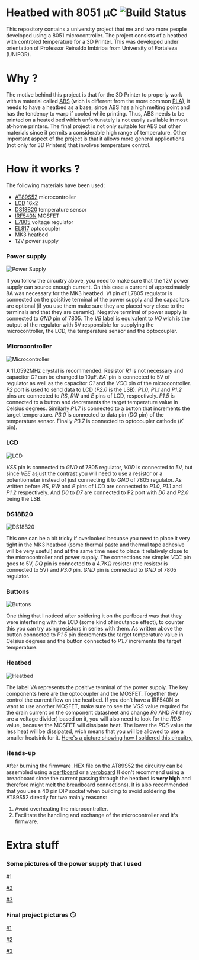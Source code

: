 # Heatbed with 8051 µC ![Build Status](https://camo.githubusercontent.com/cfcaf3a99103d61f387761e5fc445d9ba0203b01/68747470733a2f2f7472617669732d63692e6f72672f6477796c2f657374612e7376673f6272616e63683d6d6173746572)
This repository contains a university project that me and two more people developed using a 8051 microcontroller. The project consists of a heatbed with controled temperature for a 3D Printer. This was developed under orientation of Professor Reinaldo Imbiriba from University of Fortaleza (UNIFOR).
# Why ?
The motive behind this project is that for the 3D Printer to properly work with a material called [ABS](https://en.wikipedia.org/wiki/Acrylonitrile_butadiene_styrene) (wich is different from the more common [PLA](https://en.wikipedia.org/wiki/Polylactic_acid)), it needs to have a heatbed as a base, since ABS has a high melting point and has the tendency to warp if cooled while printing. Thus, ABS needs to be printed on a heated bed which unfortunately is not easily available in most at-home printers. 
The final project is not only suitable for ABS but other materials since it permits a considerable high range of temperature. Other important aspect of the project is that it allows more general applications (not only for 3D Printers) that involves temperature control.
# How it works ?
The following materials have been used:
* [AT89S52](https://github.com/dojiDoMal/Heatbed_8051/blob/master/Datasheets/AT89S52.pdf) microcontroller
* [LCD](https://github.com/dojiDoMal/Heatbed_8051/blob/master/Datasheets/LCD16X2.pdf) 16x2
* [DS18B20](https://github.com/dojiDoMal/Heatbed_8051/blob/master/Datasheets/DS18B20.pdf) temperature sensor
* [IRF540N](https://github.com/dojiDoMal/Heatbed_8051/blob/master/Datasheets/IRF540N.pdf) MOSFET
* [L7805](https://github.com/dojiDoMal/Heatbed_8051/blob/master/Datasheets/L7805.pdf) voltage regulator
* [EL817](https://github.com/dojiDoMal/Heatbed_8051/blob/master/Datasheets/EL817.pdf) optocoupler
* MK3 heatbed
* 12V power supply

### Power supply
![Power Supply](https://github.com/dojiDoMal/Heatbed_8051/blob/master/Images/power_supply.png?raw=true)

If you follow the circuitry above, you need to make sure that the 12V power supply can source enough current. On this case a current of approximately 8A was necessary for the MK3 heatbed. *VI* pin of L7805 regulator is connected on the poisitive terminal of the power supply and the capacitors are optional (if you use them make sure they are placed very close to the terminals and that they are ceramic). Negative terminal of power supply is connected to *GND* pin of 7805. The *VB* label is equivalent to *VO* wich is the output of the regulator with 5V responsible for supplying the microcontroller, the LCD, the temperature sensor and the optocoupler.

### Microcontroller
![Microcontroller](https://github.com/dojiDoMal/Heatbed_8051/blob/master/Images/89s52.png?raw=true)

A 11.0592MHz crystal is recommended. Resistor *R1* is not necessary and capacitor *C1* can be changed to 10µF. *EA'* pin is connected to 5V of regulator as well as the capacitor *C1* and the *VCC* pin of the microcontroller. *P2* port is used to send data to LCD (*P2.0* is the LSB). *P1.0*, *P1.1* and *P1.2* pins are connected to *RS*, *RW* and *E* pins of LCD, respectively. *P1.5* is connected to a button and decrements the target temperature value in Celsius degrees. Similarly *P1.7* is connected to a button that increments the target temperature. *P3.0* is connected to data pin (*DQ* pin) of the temperature sensor. Finally *P3.7* is connected to optocoupler cathode (*K* pin). 

### LCD
![LCD](https://github.com/dojiDoMal/Heatbed_8051/blob/master/Images/lcd.png?raw=true)

*VSS* pin is connected to *GND* of 7805 regulator, *VDD* is connected to 5V, but since *VEE* asjust the contrast you will need to use a resistor or a potentiometer instead of just connecting it to *GND* of 7805 regulator. As written before *RS*, *RW* and *E* pins of LCD are connected to *P1.0*, *P1.1* and *P1.2* respectively. And *D0* to *D7* are connected to P2 port with *D0* and *P2.0* being the LSB.

### DS18B20

![DS18B20](https://github.com/dojiDoMal/Heatbed_8051/blob/master/Images/ds18b20.png?raw=true)

This one can be a bit tricky if overlooked becuase you need to place it very tight in the MK3 heatbed (some thermal paste and thermal tape adhesive will be very useful) and at the same time need to place it relatively close to the microcontroller and power supply. The connections are simple: *VCC* pin goes to 5V, *DQ* pin is connected to a 4.7KΩ resistor (the resistor is connected to 5V) and *P3.0* pin. *GND* pin is connected to *GND* of 7805 regulator.

### Buttons

![Buttons](https://github.com/dojiDoMal/Heatbed_8051/blob/master/Images/buttons.png?raw=true)

One thing that I noticed after soldering it on the perfboard was that they were interfering with the LCD (some kind of indutance effect), to counter this you can try using resistors in series with them. As written above the button connected to *P1.5* pin decrements the target temperature value in Celsius degrees and the button connected to *P1.7* increments the target temperature.

### Heatbed

![Heatbed](https://github.com/dojiDoMal/Heatbed_8051/blob/master/Images/heatbed.png?raw=true)

The label *VA* represents the positive terminal of the power supply. The key components here are the optocoupler and the MOSFET. Together they control the current flow on the heatbed. If you don't have a IRF540N or want to use another MOSFET, make sure to see the *VGS* value required for the drain current on the component datasheet and change *R6* AND *R4* (they are a voltage divider) based on it, you will also need to look for the *RDS* value, because the MOSFET will dissipate heat. The lower the *RDS* value the less heat will be dissipated, wich means that you will be allowed to use a smaller heatsink for it.
[Here's a picture showing how I soldered this circuitry.](https://bit.ly/31QxkhY)

### Heads-up

After burning the firmware .HEX file on the AT89S52 the circuitry can be assembled using a [perfboard](https://en.wikipedia.org/wiki/Perfboard) or a [veroboard](https://en.wikipedia.org/wiki/Veroboard) (I don't recommend using a breadboard since the current passing through the heatbed is __very high__ and therefore might melt the breadboard connections). It is also recommended that you use a 40 pin DIP socket when building to avoid soldering the AT89S52 directly for two mainly reasons: 
1. Avoid overheating the microcontroller.
2. Facilitate the handling and exchange of the microcontroller and it's firmware.

# Extra stuff

### Some pictures of the power supply that I used

[#1](https://bit.ly/2FH1yLd)

[#2](https://bit.ly/31RHpeD)

[#3](https://bit.ly/2XzwSW4)

### Final project pictures :smirk:

[#1](https://bit.ly/2NbCBxr)

[#2](https://bit.ly/2KzUjZc)

[#3](https://bit.ly/2Y9MuN3)





